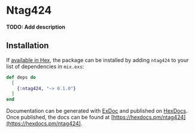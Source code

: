 # Ntag424

**TODO: Add description**

## Installation

If [available in Hex](https://hex.pm/docs/publish), the package can be installed
by adding `ntag424` to your list of dependencies in `mix.exs`:

```elixir
def deps do
  [
    {:ntag424, "~> 0.1.0"}
  ]
end
```

Documentation can be generated with [ExDoc](https://github.com/elixir-lang/ex_doc)
and published on [HexDocs](https://hexdocs.pm). Once published, the docs can
be found at [https://hexdocs.pm/ntag424](https://hexdocs.pm/ntag424).

